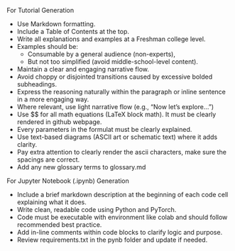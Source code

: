 For Tutorial Generation 
- Use Markdown formatting.
- Include a Table of Contents at the top.
- Write all explanations and examples at a Freshman college level.
- Examples should be:
  - Consumable by a general audience (non-experts),
  - But not too simplified (avoid middle-school-level content).
- Maintain a clear and engaging narrative flow.
- Avoid choppy or disjointed transitions caused by excessive bolded subheadings.
- Express the reasoning naturally within the paragraph or inline sentence in a more engaging way.
- Where relevant, use light narrative flow (e.g., “Now let’s explore…”)
- Use $$ for all math equations (LaTeX block math). It must be clearly rendered in github webpage.
- Every parameters in the formulat must be clearly explained.
- Use text-based diagrams (ASCII art or schematic text) where it adds clarity. 
- Pay extra attention to clearly render the ascii characters, make sure the spacings are correct.
- Add any new glossary terms to glossary.md

For Jupyter Notebook (.ipynb) Generation
- Include a brief markdown description at the beginning of each code cell explaining what it does.
- Write clean, readable code using Python and PyTorch.
- Code must be executable with environment like colab and should follow recommended best practice.
- Add in-line comments within code blocks to clarify logic and purpose.
- Review requirements.txt in the pynb folder and update if needed.
